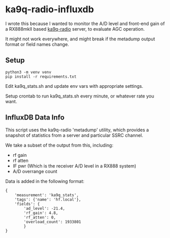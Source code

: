 # ka9q-radio-influxdb
I wrote this because I wanted to monitor the A/D level and front-end gain of a RX888mkII based [ka9q-radio](https://github.com/ka9q/ka9q-radio) server, to evaluate AGC operation.

It might not work everywhere, and might break if the metadump output format or field names change.

## Setup
```
python3 -m venv venv
pip install -r requirements.txt
```

Edit ka9q_stats.sh and update env vars with appropriate settings.

Setup crontab to run ka9q_stats.sh every minute, or whatever rate you want.


## InfluxDB Data Info
This script uses the ka9q-radio 'metadump' utility, which provides a snapshot of statistics from a server and particular SSRC channel.

We take a subset of the output from this, including:
* rf gain
* rf atten
* IF pwr (Which is the receiver A/D level in a RX888 system)
* A/D overrange count


Data is added in the following format:
```
{
    'measurement': 'ka9q_stats', 
    'tags': {'name': 'hf.local'}, 
    'fields': {
        'ad_level': -21.4,
        'rf_gain': 4.8,
        'rf_atten': 0,
        'overload_count': 1933801
        }
}
```